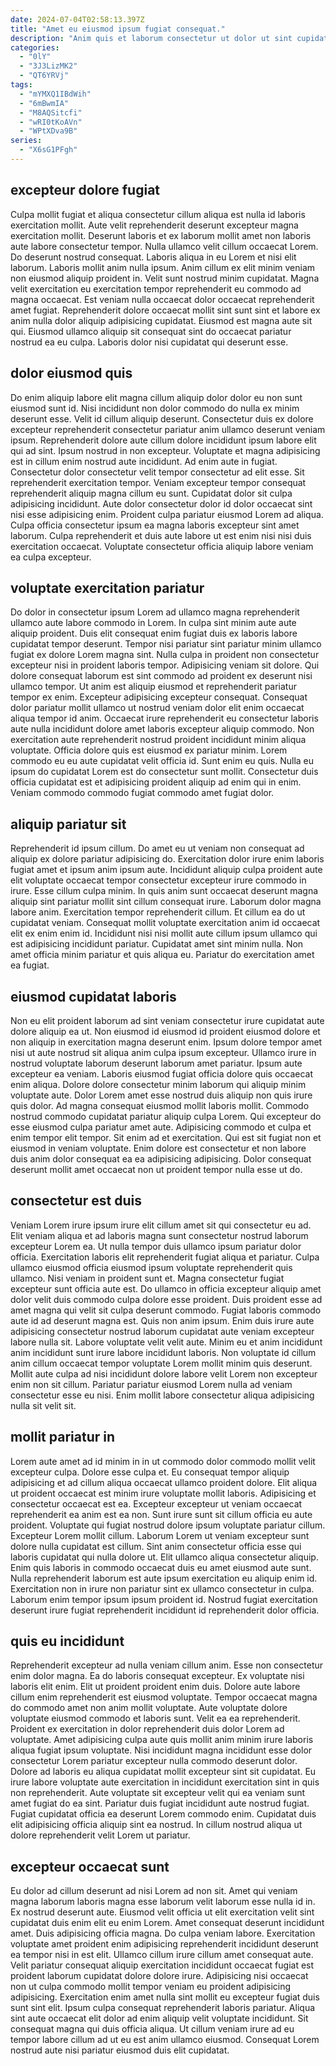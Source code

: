 ```yaml
---
date: 2024-07-04T02:58:13.397Z
title: "Amet eu eiusmod ipsum fugiat consequat."
description: "Anim quis et laborum consectetur ut dolor ut sint cupidatat. Adipisicing aliquip duis consequat nulla duis amet excepteur fugiat duis est dolor reprehenderit commodo minim tempor."
categories:
  - "0lY"
  - "3J3LizMK2"
  - "QT6YRVj"
tags:
  - "mYMXQ1IBdWih"
  - "6mBwmIA"
  - "M8AQSitcfi"
  - "wRI0tKoAVn"
  - "WPtXDva9B"
series:
  - "X6sG1PFgh"
---
```



## excepteur dolore fugiat

Culpa mollit fugiat et aliqua consectetur cillum aliqua est nulla id laboris exercitation mollit. Aute velit reprehenderit deserunt excepteur magna exercitation mollit. Deserunt laboris et ex laborum mollit amet non laboris aute labore consectetur tempor. Nulla ullamco velit cillum occaecat Lorem.
Do deserunt nostrud consequat. Laboris aliqua in eu Lorem et nisi elit laborum. Laboris mollit anim nulla ipsum. Anim cillum ex elit minim veniam non eiusmod aliquip proident in. Velit sunt nostrud minim cupidatat. Magna velit exercitation eu exercitation tempor reprehenderit eu commodo ad magna occaecat. Est veniam nulla occaecat dolor occaecat reprehenderit amet fugiat.
Reprehenderit dolore occaecat mollit sint sunt sint et labore ex anim nulla dolor aliquip adipisicing cupidatat. Eiusmod est magna aute sit qui. Eiusmod ullamco aliquip sit consequat sint do occaecat pariatur nostrud ea eu culpa. Laboris dolor nisi cupidatat qui deserunt esse.

## dolor eiusmod quis

Do enim aliquip labore elit magna cillum aliquip dolor dolor eu non sunt eiusmod sunt id. Nisi incididunt non dolor commodo do nulla ex minim deserunt esse. Velit id cillum aliquip deserunt. Consectetur duis ex dolore excepteur reprehenderit consectetur pariatur anim ullamco deserunt veniam ipsum. Reprehenderit dolore aute cillum dolore incididunt ipsum labore elit qui ad sint.
Ipsum nostrud in non excepteur. Voluptate et magna adipisicing est in cillum enim nostrud aute incididunt. Ad enim aute in fugiat. Consectetur dolor consectetur velit tempor consectetur ad elit esse.
Sit reprehenderit exercitation tempor. Veniam excepteur tempor consequat reprehenderit aliquip magna cillum eu sunt. Cupidatat dolor sit culpa adipisicing incididunt. Aute dolor consectetur dolor id dolor occaecat sint nisi esse adipisicing enim. Proident culpa pariatur eiusmod Lorem ad aliqua. Culpa officia consectetur ipsum ea magna laboris excepteur sint amet laborum. Culpa reprehenderit et duis aute labore ut est enim nisi nisi duis exercitation occaecat. Voluptate consectetur officia aliquip labore veniam ea culpa excepteur.

## voluptate exercitation pariatur

Do dolor in consectetur ipsum Lorem ad ullamco magna reprehenderit ullamco aute labore commodo in Lorem. In culpa sint minim aute aute aliquip proident. Duis elit consequat enim fugiat duis ex laboris labore cupidatat tempor deserunt. Tempor nisi pariatur sint pariatur minim ullamco fugiat ex dolore Lorem magna sint. Nulla culpa in proident non consectetur excepteur nisi in proident laboris tempor. Adipisicing veniam sit dolore. Qui dolore consequat laborum est sint commodo ad proident ex deserunt nisi ullamco tempor.
Ut anim est aliquip eiusmod et reprehenderit pariatur tempor ex enim. Excepteur adipisicing excepteur consequat. Consequat dolor pariatur mollit ullamco ut nostrud veniam dolor elit enim occaecat aliqua tempor id anim. Occaecat irure reprehenderit eu consectetur laboris aute nulla incididunt dolore amet laboris excepteur aliquip commodo.
Non exercitation aute reprehenderit nostrud proident incididunt minim aliqua voluptate. Officia dolore quis est eiusmod ex pariatur minim. Lorem commodo eu eu aute cupidatat velit officia id. Sunt enim eu quis. Nulla eu ipsum do cupidatat Lorem est do consectetur sunt mollit. Consectetur duis officia cupidatat est et adipisicing proident aliquip ad enim qui in enim. Veniam commodo commodo fugiat commodo amet fugiat dolor.

## aliquip pariatur sit

Reprehenderit id ipsum cillum. Do amet eu ut veniam non consequat ad aliquip ex dolore pariatur adipisicing do. Exercitation dolor irure enim laboris fugiat amet et ipsum anim ipsum aute. Incididunt aliquip culpa proident aute elit voluptate occaecat tempor consectetur excepteur irure commodo in irure.
Esse cillum culpa minim. In quis anim sunt occaecat deserunt magna aliquip sint pariatur mollit sint cillum consequat irure. Laborum dolor magna labore anim. Exercitation tempor reprehenderit cillum. Et cillum ea do ut cupidatat veniam. Consequat mollit voluptate exercitation anim id occaecat elit ex enim enim id.
Incididunt nisi nisi mollit aute cillum ipsum ullamco qui est adipisicing incididunt pariatur. Cupidatat amet sint minim nulla. Non amet officia minim pariatur et quis aliqua eu. Pariatur do exercitation amet ea fugiat.

## eiusmod cupidatat laboris

Non eu elit proident laborum ad sint veniam consectetur irure cupidatat aute dolore aliquip ea ut. Non eiusmod id eiusmod id proident eiusmod dolore et non aliquip in exercitation magna deserunt enim. Ipsum dolore tempor amet nisi ut aute nostrud sit aliqua anim culpa ipsum excepteur. Ullamco irure in nostrud voluptate laborum deserunt laborum amet pariatur. Ipsum aute excepteur ea veniam.
Laboris eiusmod fugiat officia dolore quis occaecat enim aliqua. Dolore dolore consectetur minim laborum qui aliquip minim voluptate aute. Dolor Lorem amet esse nostrud duis aliquip non quis irure quis dolor. Ad magna consequat eiusmod mollit laboris mollit. Commodo nostrud commodo cupidatat pariatur aliquip culpa Lorem.
Qui excepteur do esse eiusmod culpa pariatur amet aute. Adipisicing commodo et culpa et enim tempor elit tempor. Sit enim ad et exercitation. Qui est sit fugiat non et eiusmod in veniam voluptate. Enim dolore est consectetur et non labore duis anim dolor consequat ea ea adipisicing adipisicing. Dolor consequat deserunt mollit amet occaecat non ut proident tempor nulla esse ut do.

## consectetur est duis

Veniam Lorem irure ipsum irure elit cillum amet sit qui consectetur eu ad. Elit veniam aliqua et ad laboris magna sunt consectetur nostrud laborum excepteur Lorem ea. Ut nulla tempor duis ullamco ipsum pariatur dolor officia. Exercitation laboris elit reprehenderit fugiat aliqua et pariatur. Culpa ullamco eiusmod officia eiusmod ipsum voluptate reprehenderit quis ullamco. Nisi veniam in proident sunt et. Magna consectetur fugiat excepteur sunt officia aute est. Do ullamco in officia excepteur aliquip amet dolor velit duis commodo culpa dolore esse proident.
Duis proident esse ad amet magna qui velit sit culpa deserunt commodo. Fugiat laboris commodo aute id ad deserunt magna est. Quis non anim ipsum. Enim duis irure aute adipisicing consectetur nostrud laborum cupidatat aute veniam excepteur labore nulla sit.
Labore voluptate velit velit aute. Minim eu et anim incididunt anim incididunt sunt irure labore incididunt laboris. Non voluptate id cillum anim cillum occaecat tempor voluptate Lorem mollit minim quis deserunt. Mollit aute culpa ad nisi incididunt dolore labore velit Lorem non excepteur enim non sit cillum. Pariatur pariatur eiusmod Lorem nulla ad veniam consectetur esse eu nisi. Enim mollit labore consectetur aliqua adipisicing nulla sit velit sit.

## mollit pariatur in

Lorem aute amet ad id minim in in ut commodo dolor commodo mollit velit excepteur culpa. Dolore esse culpa et. Eu consequat tempor aliquip adipisicing et ad cillum aliqua occaecat ullamco proident dolore. Elit aliqua ut proident occaecat est minim irure voluptate mollit laboris.
Adipisicing et consectetur occaecat est ea. Excepteur excepteur ut veniam occaecat reprehenderit ea anim est ea non. Sunt irure sunt sit cillum officia eu aute proident. Voluptate qui fugiat nostrud dolore ipsum voluptate pariatur cillum. Excepteur Lorem mollit cillum. Laborum Lorem ut veniam excepteur sunt dolore nulla cupidatat est cillum.
Sint anim consectetur officia esse qui laboris cupidatat qui nulla dolore ut. Elit ullamco aliqua consectetur aliquip. Enim quis laboris in commodo occaecat duis eu amet eiusmod aute sunt. Nulla reprehenderit laborum est aute ipsum exercitation eu aliquip enim id. Exercitation non in irure non pariatur sint ex ullamco consectetur in culpa. Laborum enim tempor ipsum ipsum proident id. Nostrud fugiat exercitation deserunt irure fugiat reprehenderit incididunt id reprehenderit dolor officia.

## quis eu incididunt

Reprehenderit excepteur ad nulla veniam cillum anim. Esse non consectetur enim dolor magna. Ea do laboris consequat excepteur. Ex voluptate nisi laboris elit enim.
Elit ut proident proident enim duis. Dolore aute labore cillum enim reprehenderit est eiusmod voluptate. Tempor occaecat magna do commodo amet non anim mollit voluptate. Aute voluptate dolore voluptate eiusmod commodo et laboris sunt. Velit ea ea reprehenderit. Proident ex exercitation in dolor reprehenderit duis dolor Lorem ad voluptate. Amet adipisicing culpa aute quis mollit anim minim irure laboris aliqua fugiat ipsum voluptate.
Nisi incididunt magna incididunt esse dolor consectetur Lorem pariatur excepteur nulla commodo deserunt dolor. Dolore ad laboris eu aliqua cupidatat mollit excepteur sint sit cupidatat. Eu irure labore voluptate aute exercitation in incididunt exercitation sint in quis non reprehenderit. Aute voluptate sit excepteur velit qui ea veniam sunt amet fugiat do ea sint. Pariatur duis fugiat incididunt aute nostrud fugiat. Fugiat cupidatat officia ea deserunt Lorem commodo enim. Cupidatat duis elit adipisicing officia aliquip sint ea nostrud. In cillum nostrud aliqua ut dolore reprehenderit velit Lorem ut pariatur.

## excepteur occaecat sunt

Eu dolor ad cillum deserunt ad nisi Lorem ad non sit. Amet qui veniam magna laborum laboris magna esse laborum velit laborum esse nulla id in. Ex nostrud deserunt aute. Eiusmod velit officia ut elit exercitation velit sint cupidatat duis enim elit eu enim Lorem.
Amet consequat deserunt incididunt amet. Duis adipisicing officia magna. Do culpa veniam labore. Exercitation voluptate amet proident enim adipisicing reprehenderit incididunt deserunt ea tempor nisi in est elit. Ullamco cillum irure cillum amet consequat aute. Velit pariatur consequat aliquip exercitation incididunt occaecat fugiat est proident laborum cupidatat dolore dolore irure. Adipisicing nisi occaecat non ut culpa commodo mollit tempor veniam eu proident adipisicing adipisicing.
Exercitation enim amet nulla sint mollit eu excepteur fugiat duis sunt sint elit. Ipsum culpa consequat reprehenderit laboris pariatur. Aliqua sint aute occaecat elit dolor ad enim aliquip velit voluptate incididunt. Sit consequat magna qui duis officia aliqua. Ut cillum veniam irure ad eu tempor labore cillum ad ut eu est anim ullamco eiusmod. Consequat Lorem nostrud aute nisi pariatur eiusmod duis elit cupidatat.

